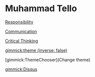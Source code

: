 # Muhammad Tello

[Responsibility](responsibility.md)

[Communication](communication.md)

[Critical Thinking](critical-thinking.md)


<!-- set a default theme -->
[gimmick:theme (inverse: false)](readable)

<!-- show a theme chooser in the menu bar -->
[gimmick:ThemeChooser](Change theme)

[gimmick:Disqus](muhammadtello)

<!-- show a fork me on github ribbon -->
